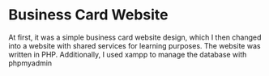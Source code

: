 # Business Card Website
At first, it was a simple business card website design, which I then changed into a website with shared services for learning purposes. The website was written in PHP. Additionally, I used xampp to manage the database with phpmyadmin
